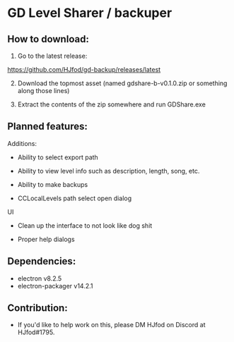 # GD Level Sharer / backuper

## How to download:

1. Go to the latest release:

https://github.com/HJfod/gd-backup/releases/latest

2. Download the topmost asset (named gdshare-b-v0.1.0.zip or something along those lines)

3. Extract the contents of the zip somewhere and run GDShare.exe

## Planned features:

Additions:

 * Ability to select export path

 * Ability to view level info such as description, length, song, etc.

 * Ability to make backups

 * CCLocalLevels path select open dialog

UI

 * Clean up the interface to not look like dog shit

 * Proper help dialogs

## Dependencies:

 * electron v8.2.5
 * electron-packager v14.2.1

## Contribution:

 * If you'd like to help work on this, please DM HJfod on Discord at HJfod#1795.